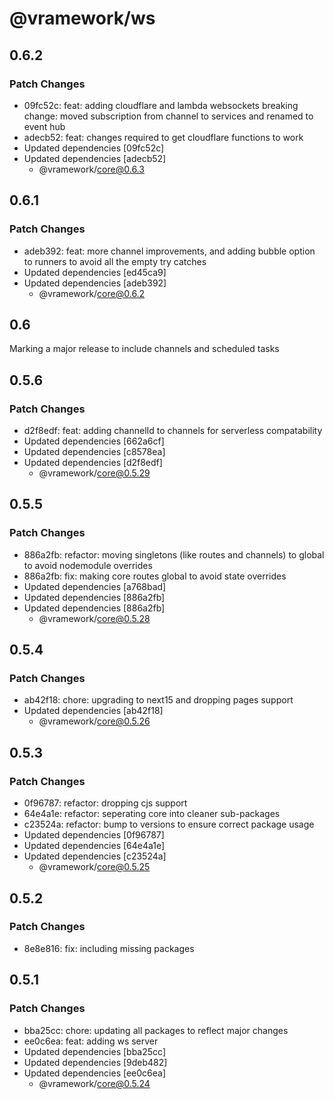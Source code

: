# @vramework/ws

## 0.6.2

### Patch Changes

- 09fc52c: feat: adding cloudflare and lambda websockets
  breaking change: moved subscription from channel to services and renamed to event hub
- adecb52: feat: changes required to get cloudflare functions to work
- Updated dependencies [09fc52c]
- Updated dependencies [adecb52]
  - @vramework/core@0.6.3

## 0.6.1

### Patch Changes

- adeb392: feat: more channel improvements, and adding bubble option to runners to avoid all the empty try catches
- Updated dependencies [ed45ca9]
- Updated dependencies [adeb392]
  - @vramework/core@0.6.2

## 0.6

Marking a major release to include channels and scheduled tasks

## 0.5.6

### Patch Changes

- d2f8edf: feat: adding channelId to channels for serverless compatability
- Updated dependencies [662a6cf]
- Updated dependencies [c8578ea]
- Updated dependencies [d2f8edf]
  - @vramework/core@0.5.29

## 0.5.5

### Patch Changes

- 886a2fb: refactor: moving singletons (like routes and channels) to global to avoid nodemodule overrides
- 886a2fb: fix: making core routes global to avoid state overrides
- Updated dependencies [a768bad]
- Updated dependencies [886a2fb]
- Updated dependencies [886a2fb]
  - @vramework/core@0.5.28

## 0.5.4

### Patch Changes

- ab42f18: chore: upgrading to next15 and dropping pages support
- Updated dependencies [ab42f18]
  - @vramework/core@0.5.26

## 0.5.3

### Patch Changes

- 0f96787: refactor: dropping cjs support
- 64e4a1e: refactor: seperating core into cleaner sub-packages
- c23524a: refactor: bump to versions to ensure correct package usage
- Updated dependencies [0f96787]
- Updated dependencies [64e4a1e]
- Updated dependencies [c23524a]
  - @vramework/core@0.5.25

## 0.5.2

### Patch Changes

- 8e8e816: fix: including missing packages

## 0.5.1

### Patch Changes

- bba25cc: chore: updating all packages to reflect major changes
- ee0c6ea: feat: adding ws server
- Updated dependencies [bba25cc]
- Updated dependencies [9deb482]
- Updated dependencies [ee0c6ea]
  - @vramework/core@0.5.24
